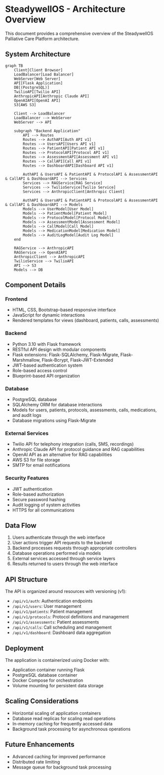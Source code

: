 # SteadywellOS - Architecture Overview

This document provides a comprehensive overview of the SteadywellOS Palliative Care Platform architecture.

## System Architecture

```mermaid
graph TB
    Client[Client Browser]
    LoadBalancer[Load Balancer]
    WebServer[Web Server]
    API[Flask Application]
    DB[(PostgreSQL)]
    TwilioAPI[Twilio API]
    AnthropicAPI[Anthropic Claude API]
    OpenAIAPI[OpenAI API]
    S3[AWS S3]

    Client --> LoadBalancer
    LoadBalancer --> WebServer
    WebServer --> API

    subgraph "Backend Application"
        API --> Routes
        Routes --> AuthAPI[Auth API v1]
        Routes --> UsersAPI[Users API v1]
        Routes --> PatientAPI[Patient API v1]
        Routes --> ProtocolAPI[Protocol API v1]
        Routes --> AssessmentAPI[Assessment API v1]
        Routes --> CallAPI[Call API v1]
        Routes --> DashboardAPI[Dashboard API v1]

        AuthAPI & UsersAPI & PatientAPI & ProtocolAPI & AssessmentAPI & CallAPI & DashboardAPI --> Services
        Services --> RAGService[RAG Service]
        Services --> TwilioService[Twilio Service]
        Services --> AnthropicClient[Anthropic Client]

        AuthAPI & UsersAPI & PatientAPI & ProtocolAPI & AssessmentAPI & CallAPI & DashboardAPI --> Models
        Models --> UserModel[User Model]
        Models --> PatientModel[Patient Model]
        Models --> ProtocolModel[Protocol Model]
        Models --> AssessmentModel[Assessment Model]
        Models --> CallModel[Call Model]
        Models --> MedicationModel[Medication Model]
        Models --> AuditLogModel[Audit Log Model]
    end

    RAGService --> AnthropicAPI
    RAGService --> OpenAIAPI
    AnthropicClient --> AnthropicAPI
    TwilioService --> TwilioAPI
    API --> S3
    Models --> DB
```

## Component Details

### Frontend
- HTML, CSS, Bootstrap-based responsive interface
- JavaScript for dynamic interactions
- Rendered templates for views (dashboard, patients, calls, assessments)

### Backend
- Python 3.10 with Flask framework
- RESTful API design with modular components
- Flask extensions: Flask-SQLAlchemy, Flask-Migrate, Flask-Marshmallow, Flask-Bcrypt, Flask-JWT-Extended
- JWT-based authentication system
- Role-based access control
- Blueprint-based API organization

### Database
- PostgreSQL database
- SQLAlchemy ORM for database interactions
- Models for users, patients, protocols, assessments, calls, medications, and audit logs
- Database migrations using Flask-Migrate

### External Services
- Twilio API for telephony integration (calls, SMS, recordings)
- Anthropic Claude API for protocol guidance and RAG capabilities
- OpenAI API as an alternative for RAG capabilities
- AWS S3 for file storage
- SMTP for email notifications

### Security Features
- JWT authentication
- Role-based authorization
- Secure password hashing
- Audit logging of system activities
- HTTPS for all communications

## Data Flow

1. Users authenticate through the web interface
2. User actions trigger API requests to the backend
3. Backend processes requests through appropriate controllers
4. Database operations performed via models
5. External services accessed through service layers
6. Results returned to users through the web interface

## API Structure

The API is organized around resources with versioning (v1):
- `/api/v1/auth`: Authentication endpoints
- `/api/v1/users`: User management
- `/api/v1/patients`: Patient management
- `/api/v1/protocols`: Protocol definitions and management
- `/api/v1/assessments`: Patient assessments
- `/api/v1/calls`: Call scheduling and management
- `/api/v1/dashboard`: Dashboard data aggregation

## Deployment

The application is containerized using Docker with:
- Application container running Flask
- PostgreSQL database container
- Docker Compose for orchestration
- Volume mounting for persistent data storage

## Scaling Considerations

- Horizontal scaling of application containers
- Database read replicas for scaling read operations
- In-memory caching for frequently accessed data
- Background task processing for asynchronous operations

## Future Enhancements

- Advanced caching for improved performance
- Distributed rate limiting
- Message queue for background task processing
